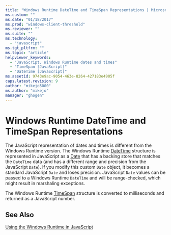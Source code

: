 ```yaml
---
title: "Windows Runtime DateTime and TimeSpan Representations | Microsoft Docs"
ms.custom: ""
ms.date: "01/18/2017"
ms.prod: "windows-client-threshold"
ms.reviewer: ""
ms.suite: ""
ms.technology: 
  - "javascript"
ms.tgt_pltfrm: ""
ms.topic: "article"
helpviewer_keywords: 
  - "JavaScript, Windows Runtime dates and times"
  - "TimeSpan [JavaScript]"
  - "DateTime [JavaScript]"
ms.assetid: 9743e9ac-9054-463e-8264-427183e4905f
caps.latest.revision: 9
author: "mikejo5000"
ms.author: "mikejo"
manager: "ghogen"
---
```

# Windows Runtime DateTime and TimeSpan Representations
The JavaScript representation of dates and times is different from the Windows Runtime version. The Windows Runtime [DateTime](http://msdn.microsoft.com/library/windows/apps/windows.foundation.datetime.aspx) structure is represented in JavaScript as a [Date](../javascript/reference/date-object-javascript.md) that has a backing store that matches the `DateTime` data (and has a different range and precision from the JavaScript `Date`). If you modify this custom `Date` object, it becomes a standard JavaScript `Date` and loses precision. JavaScript `Date` values can be passed to a Windows Runtime `DateTime` and will be range-checked, which might result in marshaling exceptions.  
  
 The Windows Runtime [TimeSpan](http://msdn.microsoft.com/en-us/c5defb66-819c-4796-85b5-07ed249a5d86) structure is converted to milliseconds and returned as a JavaScript number.  
  
## See Also  
 [Using the Windows Runtime in JavaScript](../jswinrt/using-the-windows-runtime-in-javascript.md)
